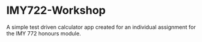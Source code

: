 # IMY722-Workshop
A simple test driven calculator app created for an individual assignment for the IMY 772 honours module.
